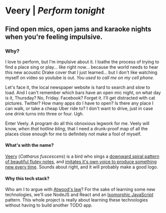 # Veery | *Perform tonight*
## Find open mics, open jams and karaoke nights when you're feeling impulsive.

### Why?
I love to perform, but I'm impulsive about it. I loathe the process of trying to find a place sing or play... like right now... because the world needs to hear this new acoustic Drake cover that I just learned... but I don't like watching myself on video so youtube is out. *You used to call me on my cell phone.*

Let's face it, the local newspaper website is hard to search and slow to load. And I can't remember which bars have an open mic night, on what day is it, Thursday? No, Friday. Facebook? Forget it. I'll get distracted with cat pictures. Twitter? How many apps do I have to open? Is there any place I can walk, or take a cheap Uber ride to? I don't want to drive, just in case one drink turns into three or four. Ugh.

Enter Veely. A program do all this obnoxious legwork for me. Veely will know, *when that hotline bling*, that I need a drunk-proof map of all the places close enough for me to definitely not make a fool of myself.

#### What's with the name?
[Veery](https://www.audubon.org/field-guide/bird/veery) (*Catharus fuscescens*) is a bird who sings a [downward spiral pattern of beautiful flutey notes](https://www.youtube.com/watch?v=cK1gaTqBRRk), and [imitates it's own voice to produce something new every time](http://topyaps.com/top-10-birds-known-for-sweet-voice). Sounds about right, and it will probably make a good logo.

#### Why this tech stack?
Who am I to argue with [Atwood's law](https://en.wikipedia.org/wiki/Jeff_Atwood)? For the sake of learning some new technologies, we'll use NodeJS and React and an [Isomorphic JavaScript](http://nerds.airbnb.com/isomorphic-javascript-future-web-apps/) pattern. This whole project is really about learning these technologies without having to build another TODO app.
